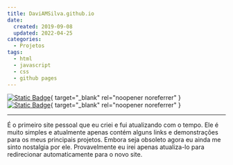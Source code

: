 ```yaml
---
title: DaviAMSilva.github.io
date:
  created: 2019-09-08
  updated: 2022-04-25
categories:
  - Projetos
tags:
  - html
  - javascript
  - css
  - github pages
---
```


[![Static Badge](https://img.shields.io/badge/github-DaviAMSilva%2FDaviAMSilva.github.io-white?logo=github)](https://github.com/DaviAMSilva/DaviAMSilva.github.io){ target="_blank" rel="noopener noreferrer" }
[![Static Badge](https://img.shields.io/badge/website-daviamsilva.github.io-326eff)](https://daviamsilva.github.io){ target="_blank" rel="noopener noreferrer" }

---

É o primeiro site pessoal que eu criei e fui atualizando com o tempo. Ele é muito simples e atualmente apenas contém alguns links e demonstrações para os meus principais projetos. Embora seja obsoleto agora eu ainda me sinto nostalgia por ele. Provavelmente eu irei apenas atualiza-lo para redirecionar automaticamente para o novo site.
